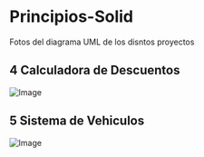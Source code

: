 # Principios-Solid
Fotos del diagrama UML de los disntos proyectos

## 4 Calculadora de Descuentos
![Image](https://github.com/user-attachments/assets/8c44162c-705e-468d-b0a3-34bc6719837f)

## 5 Sistema de Vehiculos

![Image](https://github.com/user-attachments/assets/0ff51827-6850-4ac3-b4ce-542f1a76e66f)
